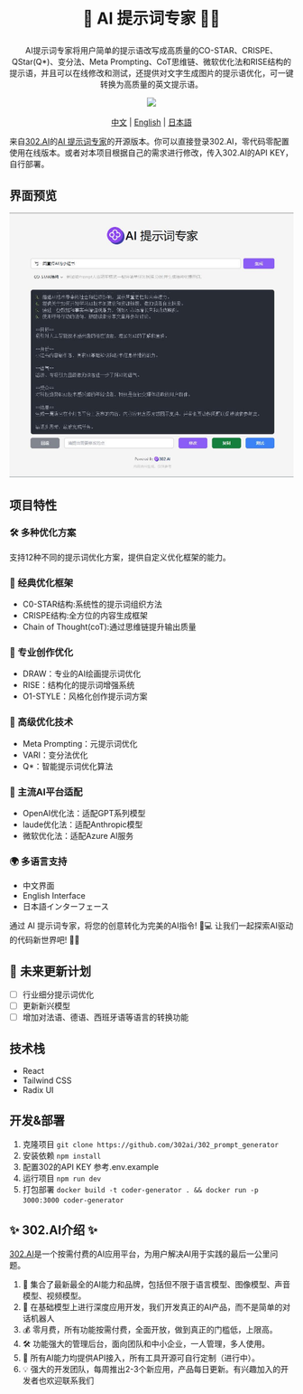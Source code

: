 # <p align="center">🤖  AI 提示词专家 🚀✨</p>

<p align="center">AI提示词专家将用户简单的提示语改写成高质量的CO-STAR、CRISPE、QStar(Q*)、变分法、Meta Prompting、CoT思维链、微软优化法和RISE结构的提示语，并且可以在线修改和测试，还提供对文字生成图片的提示语优化，可一键转换为高质量的英文提示语。</p>

<p align="center"><a href="https://302.ai/tools/word/" target="blank"><img src="https://file.302ai.cn/gpt/imgs/github/302_badge.png" /></a></p >

<p align="center"><a href="README zh.md">中文</a> | <a href="README.md">English</a> | <a href="README_ja.md">日本語</a></p>


来自[302.AI](https://302.ai)的[AI 提示词专家](https://302.ai/tools/prompter/)的开源版本。你可以直接登录302.AI，零代码零配置使用在线版本。或者对本项目根据自己的需求进行修改，传入302.AI的API KEY，自行部署。

## 界面预览
![界面预览](docs/preview.jpg)

## 项目特性
### 🛠️ 多种优化方案
支持12种不同的提示词优化方案，提供自定义优化框架的能力。

### 🎯 经典优化框架
- C0-STAR结构:系统性的提示词组织方法
- CRISPE结构:全方位的内容生成框架
- Chain of Thought(coT):通过思维链提升输出质量
### 🎯 专业创作优化
- DRAW：专业的AI绘画提示词优化
- RISE：结构化的提示词增强系统
- O1-STYLE：风格化创作提示词方案
### 🎯 高级优化技术
- Meta Prompting：元提示词优化
- VARI：变分法优化
- Q*：智能提示词优化算法
### 🎯 主流AI平台适配
- OpenAI优化法：适配GPT系列模型
- laude优化法：适配Anthropic模型
- 微软优化法：适配Azure AI服务
### 🌍 多语言支持
- 中文界面
- English Interface
- 日本語インターフェース

通过 AI 提示词专家，将您的创意转化为完美的AI指令! 🎉💻 让我们一起探索AI驱动的代码新世界吧! 🌟🚀

## 🚩 未来更新计划
- [ ] 行业细分提示词优化
- [ ] 更新新兴模型
- [ ] 增加对法语、德语、西班牙语等语言的转换功能

## 技术栈
- React
- Tailwind CSS
- Radix UI

## 开发&部署
1. 克隆项目 `git clone https://github.com/302ai/302_prompt_generator`
2. 安装依赖 `npm install`
3. 配置302的API KEY 参考.env.example
4. 运行项目 `npm run dev`
5. 打包部署 `docker build -t coder-generator . && docker run -p 3000:3000 coder-generator`


## ✨ 302.AI介绍 ✨
[302.AI](https://302.ai)是一个按需付费的AI应用平台，为用户解决AI用于实践的最后一公里问题。
1. 🧠 集合了最新最全的AI能力和品牌，包括但不限于语言模型、图像模型、声音模型、视频模型。
2. 🚀 在基础模型上进行深度应用开发，我们开发真正的AI产品，而不是简单的对话机器人
3. 💰 零月费，所有功能按需付费，全面开放，做到真正的门槛低，上限高。
4. 🛠 功能强大的管理后台，面向团队和中小企业，一人管理，多人使用。
5. 🔗 所有AI能力均提供API接入，所有工具开源可自行定制（进行中）。
6. 💡 强大的开发团队，每周推出2-3个新应用，产品每日更新。有兴趣加入的开发者也欢迎联系我们
